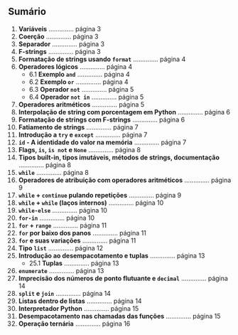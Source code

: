 ## Sumário

1. **Variáveis** .............. página 3
2. **Coerção** .............. página 3
3. **Separador** .............. página 3
4. **F-strings** .............. página 3
5. **Formatação de strings usando `format`** .............. página 4
6. **Operadores lógicos** .............. página 4
    - 6.1 **Exemplo `and`** .............. página 4
    - 6.2 **Exemplo `or`** .............. página 4
    - 6.3 **Operador `not`** .............. página 5
    - 6.4 **Operador `not in`** .............. página 5
7. **Operadores aritméticos** .............. página 5
8. **Interpolação de string com porcentagem em Python** .............. página 6
9. **Formatação de strings com F-strings** .............. página 6
10. **Fatiamento de strings** .............. página 7
11. **Introdução a `try` e `except`** .............. página 7
12. **`id` - A identidade do valor na memória** .............. página 7
13. **Flags, `is`, `is not` e `None`** .............. página 8
14. **Tipos built-in, tipos imutáveis, métodos de strings, documentação** .............. página 8
15. **`while`** .............. página 8
16. **Operadores de atribuição com operadores aritméticos** .............. página 9
17. **`while` + `continue` pulando repetições** .............. página 9
18. **`while` + `while` (laços internos)** .............. página 10
19. **`while-else`** .............. página 10
20. **`for-in`** .............. página 10
21. **`for` + `range`** .............. página 11
22. **`for` por baixo dos panos** .............. página 11
23. **`for` e suas variações** .............. página 11
24. **Tipo `list`** .............. página 12
25. **Introdução ao desempacotamento e tuplas** .............. página 13
    - 25.1 **Tuplas** .............. página 13
26. **`enumerate`** .............. página 13
27. **Imprecisão dos números de ponto flutuante e `decimal`** .............. página 14
28. **`split` e `join`** .............. página 14
29. **Listas dentro de listas** .............. página 14
30. **Interpretador Python** .............. página 15
31. **Desempacotamento nas chamadas das funções** .............. página 15
32. **Operação ternária** .............. página 16
